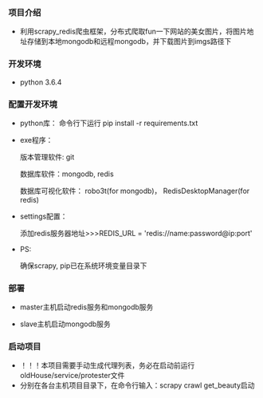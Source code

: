

### 项目介绍
- 利用scrapy_redis爬虫框架，分布式爬取fun一下网站的美女图片，将图片地址存储到本地mongodb和远程mongodb，并下载图片到imgs路径下


### 开发环境
- python 3.6.4

### 配置开发环境
- python库：
    命令行下运行 pip install -r requirements.txt
- exe程序：

    版本管理软件: git

    数据库软件：mongodb, redis

    数据库可视化软件： robo3t(for mongodb)， RedisDesktopManager(for redis)

- settings配置：

    添加redis服务器地址>>>REDIS_URL = 'redis://name:password@ip:port'
- PS:

    确保scrapy, pip已在系统环境变量目录下

### 部署
- master主机启动redis服务和mongodb服务

- slave主机启动mongodb服务


### 启动项目
- ！！！本项目需要手动生成代理列表，务必在启动前运行oldHouse/service/protester文件
- 分别在各台主机项目目录下，在命令行输入：scrapy crawl get_beauty启动

